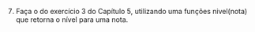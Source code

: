 7.	Faça o do exercício 3 do Capítulo 5, utilizando uma funções nivel(nota) que retorna o nível para uma nota.